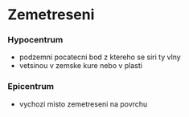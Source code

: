 # Zemetreseni

### Hypocentrum

- podzemni pocatecni bod z ktereho se siri ty vlny
- vetsinou v zemske kure nebo v plasti

### Epicentrum

- vychozi misto zemetreseni na povrchu